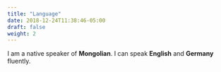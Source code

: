 ```yaml
---
title: "Language"
date: 2018-12-24T11:38:46-05:00
draft: false
weight: 2
---
```


<p>I am a native speaker of <strong>Mongolian</strong>. I can speak <strong>English</strong> and <strong>Germany</strong> fluently.</p>
<dl id="langSkills" class="chart progress-chart" data-symbol-font-awesome-class="fa-stop" style="display: none;">
  <dt>English</dt>
  <dd>9</dd>
  <dt>Germany</dt>
  <dd>7</dd>
  <dt>Mongolian</dt>
  <dd>10</dd>
</dl>
